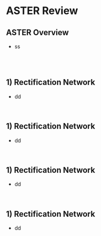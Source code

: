 # ASTER Review

## ASTER Overview
- ss

<br><br>

## 1) Rectification Network
- dd

<br>

## 1) Rectification Network
- dd

<br>

## 1) Rectification Network
- dd

<br>

## 1) Rectification Network
- dd

<br>
